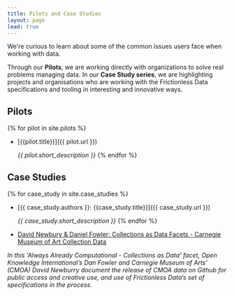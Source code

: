 ```yaml
---
title: Pilots and Case Studies
layout: page
lead: true
---
```


We're curious to learn about some of the common issues users face when
working with data.

Through our **Pilots**, we are working directly with organizations to
solve real problems managing data.  In our **Case Study series**, we
are highlighting projects and organisations who are working with the
Frictionless Data specifications and tooling in interesting and
innovative ways.

## Pilots

{% for pilot in site.pilots %}
* [{{pilot.title}}]({{ pilot.url }})

  *{{ pilot.short_description }}*
{% endfor %}

## Case Studies

{% for case_study in site.case_studies %}
* [{{ case_study.authors }}: {{case_study.title}}]({{ case_study.url }})

  *{{ case_study.short_description }}*
{% endfor %}

* [David Newbury & Daniel Fowler: Collections as Data Facets - Carnegie Museum of Art Collection Data](https://collectionsasdata.github.io/facet2/)

 *In this 'Always Already Computational - Collections as Data' facet, Open Knowledge International’s Dan Fowler and Carnegie Museum of Arts’ (CMOA) David Newburry document the release of CMOA data on Github for public access and creative use, and use of Frictionless Data’s set of specifications in the process.*
